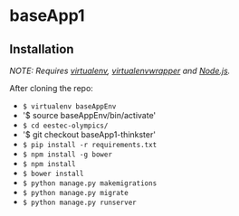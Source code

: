 # baseApp1

## Installation

*NOTE: Requires [virtualenv](http://virtualenv.readthedocs.org/en/latest/),
[virtualenvwrapper](http://virtualenvwrapper.readthedocs.org/en/latest/) and
[Node.js](http://nodejs.org/).*

After cloning the repo:
* `$ virtualenv baseAppEnv`
* '$ source baseAppEnv/bin/activate'
* `$ cd eestec-olympics/`
* '$ git checkout baseApp1-thinkster'
* `$ pip install -r requirements.txt`
* `$ npm install -g bower`
* `$ npm install`
* `$ bower install`
* `$ python manage.py makemigrations`
* `$ python manage.py migrate`
* `$ python manage.py runserver`
